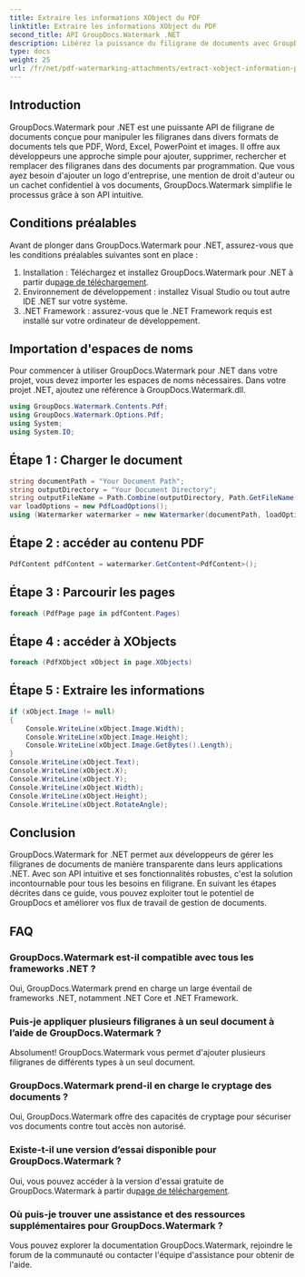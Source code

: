 ```yaml
---
title: Extraire les informations XObject du PDF
linktitle: Extraire les informations XObject du PDF
second_title: API GroupDocs.Watermark .NET
description: Libérez la puissance du filigrane de documents avec GroupDocs.Watermark pour .NET. Gérez en toute transparence les filigranes dans les PDF, les documents Word et les images.
type: docs
weight: 25
url: /fr/net/pdf-watermarking-attachments/extract-xobject-information-pdf/
---
```

## Introduction
GroupDocs.Watermark pour .NET est une puissante API de filigrane de documents conçue pour manipuler les filigranes dans divers formats de documents tels que PDF, Word, Excel, PowerPoint et images. Il offre aux développeurs une approche simple pour ajouter, supprimer, rechercher et remplacer des filigranes dans des documents par programmation. Que vous ayez besoin d'ajouter un logo d'entreprise, une mention de droit d'auteur ou un cachet confidentiel à vos documents, GroupDocs.Watermark simplifie le processus grâce à son API intuitive.
## Conditions préalables
Avant de plonger dans GroupDocs.Watermark pour .NET, assurez-vous que les conditions préalables suivantes sont en place :
1. Installation : Téléchargez et installez GroupDocs.Watermark pour .NET à partir du[page de téléchargement](https://releases.groupdocs.com/Watermark/net/).
2. Environnement de développement : installez Visual Studio ou tout autre IDE .NET sur votre système.
3. .NET Framework : assurez-vous que le .NET Framework requis est installé sur votre ordinateur de développement.

## Importation d'espaces de noms
Pour commencer à utiliser GroupDocs.Watermark pour .NET dans votre projet, vous devez importer les espaces de noms nécessaires.
Dans votre projet .NET, ajoutez une référence à GroupDocs.Watermark.dll.
```csharp
using GroupDocs.Watermark.Contents.Pdf;
using GroupDocs.Watermark.Options.Pdf;
using System;
using System.IO;
```
## Étape 1 : Charger le document
```csharp
string documentPath = "Your Document Path";
string outputDirectory = "Your Document Directory";
string outputFileName = Path.Combine(outputDirectory, Path.GetFileName(documentPath));
var loadOptions = new PdfLoadOptions();
using (Watermarker watermarker = new Watermarker(documentPath, loadOptions))
```
## Étape 2 : accéder au contenu PDF
```csharp
PdfContent pdfContent = watermarker.GetContent<PdfContent>();
```
## Étape 3 : Parcourir les pages
```csharp
foreach (PdfPage page in pdfContent.Pages)
```
## Étape 4 : accéder à XObjects
```csharp
foreach (PdfXObject xObject in page.XObjects)
```
## Étape 5 : Extraire les informations
```csharp
if (xObject.Image != null)
{
    Console.WriteLine(xObject.Image.Width);
    Console.WriteLine(xObject.Image.Height);
    Console.WriteLine(xObject.Image.GetBytes().Length);
}
Console.WriteLine(xObject.Text);
Console.WriteLine(xObject.X);
Console.WriteLine(xObject.Y);
Console.WriteLine(xObject.Width);
Console.WriteLine(xObject.Height);
Console.WriteLine(xObject.RotateAngle);
```

## Conclusion
GroupDocs.Watermark for .NET permet aux développeurs de gérer les filigranes de documents de manière transparente dans leurs applications .NET. Avec son API intuitive et ses fonctionnalités robustes, c'est la solution incontournable pour tous les besoins en filigrane. En suivant les étapes décrites dans ce guide, vous pouvez exploiter tout le potentiel de GroupDocs et améliorer vos flux de travail de gestion de documents.
## FAQ
### GroupDocs.Watermark est-il compatible avec tous les frameworks .NET ?
Oui, GroupDocs.Watermark prend en charge un large éventail de frameworks .NET, notamment .NET Core et .NET Framework.
### Puis-je appliquer plusieurs filigranes à un seul document à l’aide de GroupDocs.Watermark ?
Absolument! GroupDocs.Watermark vous permet d'ajouter plusieurs filigranes de différents types à un seul document.
### GroupDocs.Watermark prend-il en charge le cryptage des documents ?
Oui, GroupDocs.Watermark offre des capacités de cryptage pour sécuriser vos documents contre tout accès non autorisé.
### Existe-t-il une version d’essai disponible pour GroupDocs.Watermark ?
 Oui, vous pouvez accéder à la version d'essai gratuite de GroupDocs.Watermark à partir du[page de téléchargement](https://releases.groupdocs.com/).
### Où puis-je trouver une assistance et des ressources supplémentaires pour GroupDocs.Watermark ?
Vous pouvez explorer la documentation GroupDocs.Watermark, rejoindre le forum de la communauté ou contacter l'équipe d'assistance pour obtenir de l'aide.